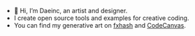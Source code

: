 - 👋 Hi, I’m Daeinc, an artist and designer.
- I create open source tools and examples for creative coding.
- You can find my generative art on [fxhash](https://www.fxhash.xyz/u/Daeinc) and [CodeCanvas](https://codecanvas.art/drop/8Dus2SwgbXATR6tGSjcKcFSAkmhpZD17g36kgpVz3Bpk).
